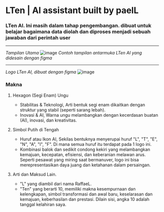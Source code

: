 # LTen | Al assistant built by paelL
### LTen AI. Ini masih dalam tahap pengembangan. dibuat untuk belajar bagaimana data diolah dan diproses menjadi sebuah jawaban dari perintah user

---

*Tampilan Utama*
![image](https://github.com/user-attachments/assets/c0a96363-87fd-4890-a2b0-66d12f930b3b)
*Contoh tampilan antarmuka LTen AI yang didesain dengan figma*

---

*Logo LTen AI, dibuat dengan figma*
![image](https://github.com/user-attachments/assets/5cf3d8a4-d59c-43c4-865c-17f9f620e4e6)

### Makna
1. Hexagon (Segi Enam) Ungu
   - Stabilitas & Teknologi, Arti bentuk segi enam dikaitkan dengan struktur yang stabil (seperti sarang lebah).
   - Inovasi & AI, Warna ungu melambangkan dengan kecerdasan buatan (AI), inovasi, dan kreativitas.

2. Simbol Putih di Tengah
   - Huruf atau Ikon AI, Sekilas bentuknya menyerupai huruf "L", "T", "E", "N", "A", "I", "F". Di mana semua huruf itu terdapat pada 1 logo ini.
   - Kombinasi balok dan sedikit condong kekiri yang melambangkan kemajuan, kecepatan, efisiensi, dan keberanian melawan arus. Seperti pesawat yang miring saat bermanuver, logo ini bisa merepresentasikan daya juang dan ketahanan dalam persaingan.
  
3. Arti dan Maksud Lain.
   - "L" yang diambil dari nama RaffaeL.
   - "Ten" yang berarti 10, memiliki makna kesempurnaan dan kelengkapan, simbol transformasi dan awal baru, keselarasan dan kemajuan, keberhasilan dan prestasi. Dilain sisi, angka 10 adalah tanggal kelahiran saya.





<!-- awokawokaowkaowk sok keren bjir -->
<!-- tapi emang beneran keren bjir aselii -->
<!-- banyak filosofinyaa batttt -->
<!-- ----------------------------------------------- -->
